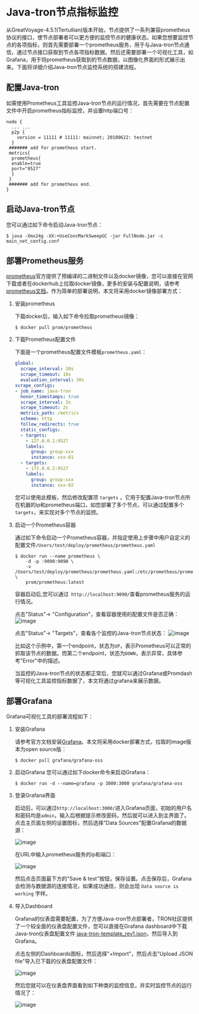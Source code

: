 # Java-tron节点指标监控
从GreatVoyage-4.5.1(Tertullian)版本开始，节点提供了一系列兼容prometheus协议的接口，使节点部署者可以更方便的监控节点的健康状态。如果您想要监控节点的各项指标，则首先需要部署一个prometheus服务，用于与Java-tron节点通信，通过节点接口获取到节点各项指标数据。然后还需要部署一个可视化工具，如Grafana，用于将prometheus获取到的节点数据，以图像化界面的形式展示出来。下面将详细介绍Java-tron节点监控系统的搭建流程。

## 配置Java-tron
如需使用Prometheus工具监控Java-tron节点的运行情况，首先需要在节点配置文件中开启prometheus指标监控，并设置http端口号：
```
node {
  ... ...
  p2p {
    version = 11111 # 11111: mainnet; 20180622: testnet
  }
 ####### add for prometheus start.
 metrics{
  prometheus{
  enable=true 
  port="9527"
  }
 }
 ####### add for prometheus end.
}

```
## 启动Java-tron节点
您可以通过如下命令启动Java-tron节点：
```
$ java -Xmx24g -XX:+UseConcMarkSweepGC -jar FullNode.jar -c main_net_config.conf
```

## 部署Prometheus服务
[prometheus](https://prometheus.io/download/)官方提供了预编译的二进制文件以及docker镜像，您可以直接在官网下载或者在dockerhub上拉取docker镜像，更多的安装与配置说明，请参考[prometheus文档](https://prometheus.io/docs/introduction/overview/)。作为简单的部署说明，本文将采用docker镜像部署方式：

1. 安装prometheus

    下载docker后，输入如下命令拉取prometheus镜像：
    ```
    $ docker pull prom/prometheus
    ```

2. 下载Prometheus配置文件

    下面是一个prometheus配置文件模板`prometheus.yaml`：

    ```yaml
    global:
      scrape_interval: 30s
      scrape_timeout: 10s
      evaluation_interval: 30s
    scrape_configs:
    - job_name: java-tron
      honor_timestamps: true
      scrape_interval: 3s
      scrape_timeout: 2s
      metrics_path: /metrics
      scheme: http
      follow_redirects: true
      static_configs:
      - targets:
        - 127.0.0.1:9527
        labels:
          group: group-xxx
          instance: xxx-01
      - targets:
        - 172.0.0.2:9527
        labels:
          group: group-xxx
          instance: xxx-02
    ```
    您可以使用此模板，然后修改配置项 `targets` ，它用于配置Java-tron节点所在机器的ip和prometheus端口，如您部署了多个节点，可以通过配置多个 `targets`，来实现对多个节点的监控。

3. 启动一个Prometheus容器

    通过如下命令启动一个Prometheus容器，并指定使用上步骤中用户自定义的配置文件`/Users/test/deploy/prometheus/prometheus.yaml`
    ```shell
    $ docker run --name prometheus \
        -d -p :9090:9090 \
        -v  /Users/test/deploy/prometheus/prometheus.yaml:/etc/prometheus/prometheus.yml \
        prom/prometheus:latest
    ```


    容器启动后,您可以通过` http://localhost:9090/`查看prometheus服务的运行情况。
    
    点击"Status"-> "Configuration"，查看容器使用的配置文件是否正确：
    ![image](https://raw.githubusercontent.com/tronprotocol/documentation-zh/master/images/metrics_config.png)

    点击"Status"-> "Targets"，查看各个监控的Java-tron节点状态：
    ![image](https://raw.githubusercontent.com/tronprotocol/documentation-zh/master/images/metrics_targets.png)
    
    比如这个示例中，第一个endpoint，状态为`UP`，表示Prometheus可以正常的抓取该节点的数据。而第二个endpoint，状态为`DOWN`，表示异常，具体参考"Error"中的描述。

    当监控的Java-tron节点的状态都正常后，您就可以通过Grafana或Promdash等可视化工具监控指标数据了，本文将通过grafana来展示数据。

## 部署Grafana
Grafana可视化工具的部署流程如下：

1. 安装Grafana

    请参考官方文档安装[Grafana](https://grafana.com/docs/grafana/next/setup-grafana/installation/)。本文将采用docker部署方式，拉取的image版本为open source版：
    ```
    $ docker pull grafana/grafana-oss
    ```

2. 启动Grafana
  您可以通过如下docker命令来启动Grafana：
    ```
    $ docker run -d --name=grafana -p 3000:3000 grafana/grafana-oss
    ```
3. 登录Grafana界面

    启动后，可以通过`http://localhost:3000/`进入Grafana页面，初始的用户名和密码均是`admin`，输入后根据提示修改密码，然后就可以进入到主界面了。点击主页面左侧的设置图标，然后选择"Data Sources"配置Grafana的数据源：
    
    ![image](https://raw.githubusercontent.com/tronprotocol/documentation-zh/master/images/metrics_datasource.png)

    在URL中输入prometheus服务的ip和端口：

    ![image](https://raw.githubusercontent.com/tronprotocol/documentation-zh/master/images/metrics_prometheus.png)
    
    然后点击页面最下方的"Save & test"按钮，保存设置。点击保存后，Grafana会检测与数据源的连接情况，如果成功通信，则会出现 `Data source is working` 字样。

4. 导入Dashboard

    Grafana的仪表盘需要配置，为了方便Java-tron节点部署者，TRON社区提供了一个较全面的仪表盘配置文件，您可以直接在Grafana dashboard中下载Java-tron仪表盘配置文件 [java-tron-template_rev1.json](https://grafana.com/grafana/dashboards/16567)，然后导入到Grafana。

    点击左侧的Dashboards图标，然后选择"+Import"，然后点击"Upload JSON file"导入已下载的仪表盘配置文件：
    
    ![image](https://raw.githubusercontent.com/tronprotocol/documentation-zh/master/images/metrics_import.png)
    
    然后您就可以在仪表盘界面看到如下种类的监控信息，并实时监控节点的运行情况了：
    
    ![image](https://raw.githubusercontent.com/tronprotocol/documentation-zh/master/images/metrics_dashboard.png)



